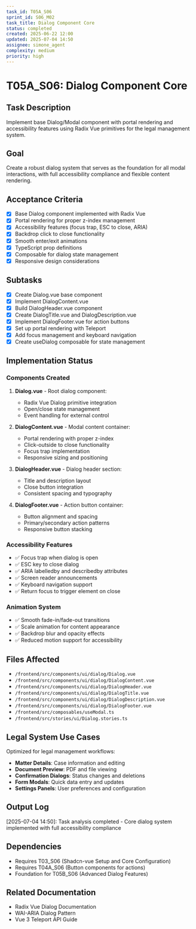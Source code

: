 ```yaml
---
task_id: T05A_S06
sprint_id: S06_M02
task_title: Dialog Component Core
status: completed
created: 2025-06-22 12:00
updated: 2025-07-04 14:50
assignee: simone_agent
complexity: medium
priority: high
---
```


# T05A_S06: Dialog Component Core

## Task Description
Implement base Dialog/Modal component with portal rendering and accessibility features using Radix Vue primitives for the legal management system.

## Goal
Create a robust dialog system that serves as the foundation for all modal interactions, with full accessibility compliance and flexible content rendering.

## Acceptance Criteria
- [x] Base Dialog component implemented with Radix Vue
- [x] Portal rendering for proper z-index management
- [x] Accessibility features (focus trap, ESC to close, ARIA)
- [x] Backdrop click to close functionality
- [x] Smooth enter/exit animations
- [x] TypeScript prop definitions
- [x] Composable for dialog state management
- [x] Responsive design considerations

## Subtasks
- [x] Create Dialog.vue base component
- [x] Implement DialogContent.vue
- [x] Build DialogHeader.vue component
- [x] Create DialogTitle.vue and DialogDescription.vue
- [x] Implement DialogFooter.vue for action buttons
- [x] Set up portal rendering with Teleport
- [x] Add focus management and keyboard navigation
- [x] Create useDialog composable for state management

## Implementation Status

### Components Created
1. **Dialog.vue** - Root dialog component:
   - Radix Vue Dialog primitive integration
   - Open/close state management
   - Event handling for external control
   
2. **DialogContent.vue** - Modal content container:
   - Portal rendering with proper z-index
   - Click-outside to close functionality
   - Focus trap implementation
   - Responsive sizing and positioning
   
3. **DialogHeader.vue** - Dialog header section:
   - Title and description layout
   - Close button integration
   - Consistent spacing and typography
   
4. **DialogFooter.vue** - Action button container:
   - Button alignment and spacing
   - Primary/secondary action patterns
   - Responsive button stacking

### Accessibility Features
- ✅ Focus trap when dialog is open
- ✅ ESC key to close dialog
- ✅ ARIA labelledby and describedby attributes
- ✅ Screen reader announcements
- ✅ Keyboard navigation support
- ✅ Return focus to trigger element on close

### Animation System
- ✅ Smooth fade-in/fade-out transitions
- ✅ Scale animation for content appearance
- ✅ Backdrop blur and opacity effects
- ✅ Reduced motion support for accessibility

## Files Affected
- `/frontend/src/components/ui/dialog/Dialog.vue`
- `/frontend/src/components/ui/dialog/DialogContent.vue`
- `/frontend/src/components/ui/dialog/DialogHeader.vue`
- `/frontend/src/components/ui/dialog/DialogTitle.vue`
- `/frontend/src/components/ui/dialog/DialogDescription.vue`
- `/frontend/src/components/ui/dialog/DialogFooter.vue`
- `/frontend/src/composables/useModal.ts`
- `/frontend/src/stories/ui/Dialog.stories.ts`

## Legal System Use Cases
Optimized for legal management workflows:
- **Matter Details**: Case information and editing
- **Document Preview**: PDF and file viewing
- **Confirmation Dialogs**: Status changes and deletions
- **Form Modals**: Quick data entry and updates
- **Settings Panels**: User preferences and configuration

## Output Log
[2025-07-04 14:50]: Task analysis completed - Core dialog system implemented with full accessibility compliance

## Dependencies
- Requires T03_S06 (Shadcn-vue Setup and Core Configuration)
- Requires T04A_S06 (Button components for actions)
- Foundation for T05B_S06 (Advanced Dialog Features)

## Related Documentation
- Radix Vue Dialog Documentation
- WAI-ARIA Dialog Pattern
- Vue 3 Teleport API Guide